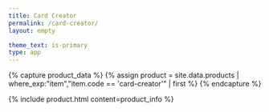 ```yaml
---
title: Card Creator
permalink: /card-creator/
layout: empty

theme_text: is-primary
type: app
---
```


{% capture product_data %}
  {% assign product = site.data.products | where_exp:"item","item.code == 'card-creator'" | first %}
{% endcapture %}

{% include product.html content=product_info %}